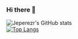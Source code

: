### Hi there 👋

<!--
**JEPEREZR/jeperezr** is a ✨ _special_ ✨ repository because its `README.md` (this file) appears on your GitHub profile.

Here are some ideas to get you started:

- 🔭 I’m currently working on ...
- 🌱 I’m currently learning ...
- 👯 I’m looking to collaborate on ...
- 🤔 I’m looking for help with ...
- 💬 Ask me about ...
- 📫 How to reach me: ...
- 😄 Pronouns: ...
- ⚡ Fun fact: ...
-->

![Jeperezr's GitHub stats](https://github-readme-stats.vercel.app/api?username=jeperezr&show_icons=true&theme=dracula)
<br/>
[![Top Langs](https://github-readme-stats.vercel.app/api/top-langs/?username=jeperezr&langs_count=8&theme=dracula)](https://github.com/RancaguaInnova/rancagua-digital-app)

